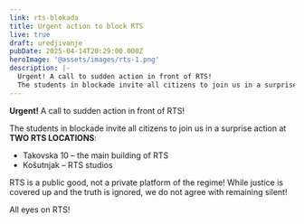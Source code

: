 ```yaml
---
link: rts-blokada
title: Urgent action to block RTS
live: true
draft: uredjivanje
pubDate: 2025-04-14T20:29:00.000Z
heroImage: '@assets/images/rts-1.png'
description: |-
  Urgent! A call to sudden action in front of RTS!
  The students in blockade invite all citizens to join us in a surprise action at TWO RTS LOCATIONS!
---
```

**Urgent!** A call to sudden action in front of RTS!

The students in blockade invite all citizens to join us in a surprise action at **TWO RTS LOCATIONS**:

- Takovska 10 – the main building of RTS
- Košutnjak – RTS studios

RTS is a public good, not a private platform of the regime! While justice is covered up and the truth is ignored, we do not agree with remaining silent!

All eyes on RTS!
